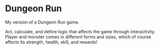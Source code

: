 # Dungeon Run
My version of a Dungeon Run game.

Act, calculate, and define logic that affects the game through interactivity.
Player and monster comes in different forms and sizes, which of course affects its strength, health, skill, and rewards!

